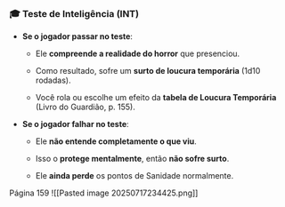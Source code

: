 ### 🎓 **Teste de Inteligência (INT)**

- **Se o jogador **passar** no teste**:
    
    - Ele **compreende a realidade do horror** que presenciou.
        
    - Como resultado, sofre um **surto de loucura temporária** (1d10 rodadas).
        
    - Você rola ou escolhe um efeito da **tabela de Loucura Temporária** (Livro do Guardião, p. 155).
        
- **Se o jogador **falhar** no teste**:
    
    - Ele **não entende completamente o que viu**.
        
    - Isso o **protege mentalmente**, então **não sofre surto**.
        
    - Ele **ainda perde** os pontos de Sanidade normalmente.

Página 159
![[Pasted image 20250717234425.png]]